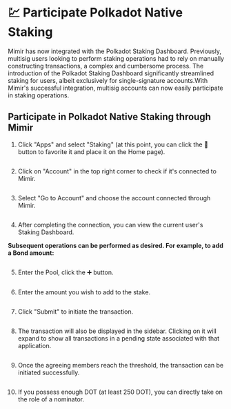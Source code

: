 # 💹 Participate Polkadot Native Staking

Mimir has now integrated with the Polkadot Staking Dashboard. Previously, multisig users looking to perform staking operations had to rely on manually constructing transactions, a complex and cumbersome process. The introduction of the Polkadot Staking Dashboard significantly streamlined staking for users, albeit exclusively for single-signature accounts.With Mimir's successful integration, multisig accounts can now easily participate in staking operations.

## **Participate in Polkadot Native Staking through Mimir**

1. Click "Apps" and select "Staking" (at this point, you can click the 🌟 button to favorite it and place it on the Home page).

<figure><img src="https://lvaum5an0ad.feishu.cn/space/api/box/stream/download/asynccode/?code=MzhkZDBhMGZmZTg4NzVlZDQyNGIxNjVhNmExMTliNDJfYjBQNDc2a1huNjRMbUJDVDBISmZkdHdSdDhkMEU3RkNfVG9rZW46VDZQTmJvekxab2k5cnp4dXdIV2M0YmdPbmtiXzE3MDk4ODM3NzU6MTcwOTg4NzM3NV9WNA" alt=""><figcaption></figcaption></figure>

2. Click on "Account" in the top right corner to check if it's connected to Mimir.

<figure><img src="https://lvaum5an0ad.feishu.cn/space/api/box/stream/download/asynccode/?code=YWYxOGI5M2I1ZTZlOGU5OWYyYjBlM2VhZWVkY2E4ZDRfRkdVcXBuQ2Z0WmZsZXU2TGRWVXpZekp1YzMzRThWZ0dfVG9rZW46R0dzRWJxeVd6b04wR2d4ZFI0amNkQ3BNbjdjXzE3MDk4ODM3NzU6MTcwOTg4NzM3NV9WNA" alt=""><figcaption></figcaption></figure>

3. Select "Go to Account" and choose the account connected through Mimir.

<figure><img src="https://lvaum5an0ad.feishu.cn/space/api/box/stream/download/asynccode/?code=MjJlZmU5ZjY0YzgwM2ZhMmUwM2JmYTY2YjE3NTMxZWJfR3d1UWlaS1laUDJLUWZjNGtsT1MxbXd2YTF3aGI4cXNfVG9rZW46UGtMZmJWRm9Hb2lTb2V4Q3VnSmNJT1dxbmNmXzE3MDk4ODM3NzU6MTcwOTg4NzM3NV9WNA" alt=""><figcaption></figcaption></figure>

4. After completing the connection, you can view the current user's Staking Dashboard.

**Subsequent operations can be performed as desired. For example, to add a Bond amount:**

<figure><img src="https://lvaum5an0ad.feishu.cn/space/api/box/stream/download/asynccode/?code=ZjgxNTA5OTZjMTkzZTU0OWRlMzk4NjY0ZWM0NDA3NTlfRE1Pbk9GNk8zbE9HM2JWdXZrSTRXYko2NkVRVlE0SnpfVG9rZW46S2NYbWJFWFd6bzBPOGx4SmlZYmN2Z3BCbk5kXzE3MDk4ODM3NzU6MTcwOTg4NzM3NV9WNA" alt=""><figcaption></figcaption></figure>

5. Enter the Pool, click the ➕ button.

<figure><img src="https://lvaum5an0ad.feishu.cn/space/api/box/stream/download/asynccode/?code=YWVmYTlhOTk2YjUxMmZlOWJlMzA0YTJiMDZlZWFkYjdfVk82OHliMklRV1ltOFRJa1prMkFPaWRIUzFRczRoRXVfVG9rZW46SWlFc2JLcGZrb2Q1ZVV4ZkZmU2N6cE5WbjNmXzE3MDk4ODM3NzU6MTcwOTg4NzM3NV9WNA" alt=""><figcaption></figcaption></figure>

6. Enter the amount you wish to add to the stake.

<figure><img src="https://lvaum5an0ad.feishu.cn/space/api/box/stream/download/asynccode/?code=MzEwNWYxZjQ2ODZkYWJlZjNhMzI2YzgxZTUxNGUzYTZfUmROdHF6MzFRY3d0SnhqUmFrZ295ckNJOWhSOVBBZHNfVG9rZW46UThndmI3dUtTb3B4a3V4bExRRGMzQmlxbmFkXzE3MDk4ODM3NzU6MTcwOTg4NzM3NV9WNA" alt=""><figcaption></figcaption></figure>

7. Click "Submit" to initiate the transaction.

<figure><img src="https://lvaum5an0ad.feishu.cn/space/api/box/stream/download/asynccode/?code=MzJiZjRhNjA0OWRjOGIzZmE2MjE2MzI1MTBiZjRlODRfTWt4a3F3cTk5bFVKV05IZVNEN3MyQkt1TTk3MERDdmlfVG9rZW46SHQxamJ0NHRmb1REcUV4NmttQWNUSXM2blFiXzE3MDk4ODM3NzU6MTcwOTg4NzM3NV9WNA" alt=""><figcaption></figcaption></figure>

8. The transaction will also be displayed in the sidebar. Clicking on it will expand to show all transactions in a pending state associated with that application.

<figure><img src="https://lvaum5an0ad.feishu.cn/space/api/box/stream/download/asynccode/?code=NzllODU5YmUxYTMwNTNkZTMxMDM2Yzg2M2FmMWRjYzhfeVVTblpGVFlSU1lhUU1XNklWUzlhVkRIT1A5aXc2U21fVG9rZW46TkJ3OWJGVXFzb0piS2N4SWRjU2NSeFRKblFoXzE3MDk4ODM3NzU6MTcwOTg4NzM3NV9WNA" alt=""><figcaption></figcaption></figure>

9. Once the agreeing members reach the threshold, the transaction can be initiated successfully.

<figure><img src="https://lvaum5an0ad.feishu.cn/space/api/box/stream/download/asynccode/?code=YzVlZGIyMGVkZWExNTJlMjc5MmMxMTRiN2E1YzM1OWJfcUljdGFqSFFlSk1aaWtjUU80ZkxRU2d2TVV0ZHJCOFJfVG9rZW46SjRJcGJITWlrbzZsdVZ4SFltRWNaNjZzbnVnXzE3MDk4ODM3NzU6MTcwOTg4NzM3NV9WNA" alt=""><figcaption></figcaption></figure>

10. If you possess enough DOT (at least 250 DOT), you can directly take on the role of a nominator.

<figure><img src="https://lvaum5an0ad.feishu.cn/space/api/box/stream/download/asynccode/?code=ZjhkZDc5NGQwZjdkYjg0Yzk2Mzk1MmQ4ZmU0ZTgzY2JfOWM4azBBWXYyTzdvb2F4T2lrSzdGMHFSQ2NXRHZsUHpfVG9rZW46Wk0ybWJzVmtvb0xGa1J4S29HTmM4eTdobjBiXzE3MDk4ODM3NzU6MTcwOTg4NzM3NV9WNA" alt=""><figcaption></figcaption></figure>
